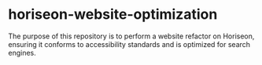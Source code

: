 # horiseon-website-optimization
The purpose of this repository is to perform a website refactor on Horiseon, ensuring it conforms to accessibility standards and is optimized for search engines.
